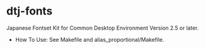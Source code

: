 # dtj-fonts
Japanese Fontset Kit for Common Desktop Environment Version 2.5 or later.

* How To Use:
See Makefile and alias_proportional/Makefile.  
